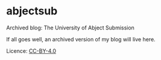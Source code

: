 # abjectsub
Archived blog: The University of Abject Submission

If all goes well, an archived version of my blog will live here.

Licence: [CC-BY-4.0](https://creativecommons.org/licenses/by/4.0/)
